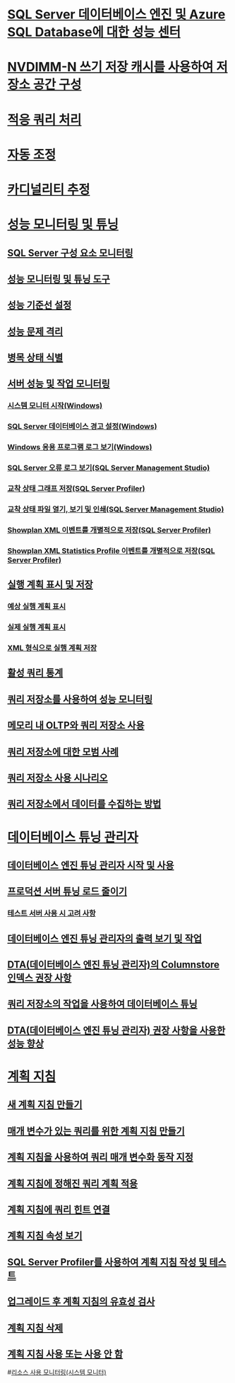 
# [SQL Server 데이터베이스 엔진 및 Azure SQL Database에 대한 성능 센터](performance-center-for-sql-server-database-engine-and-azure-sql-database.md)  
# [NVDIMM-N 쓰기 저장 캐시를 사용하여 저장소 공간 구성](configuring-storage-spaces-with-a-nvdimm-n-write-back-cache.md)  

# [적응 쿼리 처리](adaptive-query-processing.md)
# [자동 조정](../automatic-tuning/automatic-tuning.md)
# [카디널리티 추정](cardinality-estimation-sql-server.md)  

# [성능 모니터링 및 튜닝](monitor-and-tune-for-performance.md)  
## [SQL Server 구성 요소 모니터링](monitor-sql-server-components.md)  
## [성능 모니터링 및 튜닝 도구](performance-monitoring-and-tuning-tools.md)  

## [성능 기준선 설정](establish-a-performance-baseline.md)  
## [성능 문제 격리](isolate-performance-problems.md)  
## [병목 상태 식별](identify-bottlenecks.md)  
## [서버 성능 및 작업 모니터링](server-performance-and-activity-monitoring.md)  
### [시스템 모니터 시작(Windows)](start-system-monitor-windows.md)  
### [SQL Server 데이터베이스 경고 설정(Windows)](set-up-a-sql-server-database-alert-windows.md)  
### [Windows 응용 프로그램 로그 보기(Windows)](view-the-windows-application-log-windows-10.md)  
### [SQL Server 오류 로그 보기(SQL Server Management Studio)](view-the-sql-server-error-log-sql-server-management-studio.md)  
### [교착 상태 그래프 저장(SQL Server Profiler)](save-deadlock-graphs-sql-server-profiler.md)  
### [교착 상태 파일 열기, 보기 및 인쇄(SQL Server Management Studio)](open-view-and-print-a-deadlock-file-sql-server-management-studio.md)  
### [Showplan XML 이벤트를 개별적으로 저장(SQL Server Profiler)](save-showplan-xml-events-separately-sql-server-profiler.md)  
### [Showplan XML Statistics Profile 이벤트를 개별적으로 저장(SQL Server Profiler)](save-showplan-xml-statistics-profile-events-separately-sql-server-profiler.md)  
## [실행 계획 표시 및 저장](display-and-save-execution-plans.md)  
### [예상 실행 계획 표시](display-the-estimated-execution-plan.md)  
### [실제 실행 계획 표시](display-an-actual-execution-plan.md)  
### [XML 형식으로 실행 계획 저장](save-an-execution-plan-in-xml-format.md)  
## [활성 쿼리 통계](live-query-statistics.md)  
## [쿼리 저장소를 사용하여 성능 모니터링](monitoring-performance-by-using-the-query-store.md)  
## [메모리 내 OLTP와 쿼리 저장소 사용](using-the-query-store-with-in-memory-oltp.md)  
## [쿼리 저장소에 대한 모범 사례](best-practice-with-the-query-store.md)  
## [쿼리 저장소 사용 시나리오](query-store-usage-scenarios.md)  
## [쿼리 저장소에서 데이터를 수집하는 방법](how-query-store-collects-data.md)  


# [데이터베이스 튜닝 관리자](database-engine-tuning-advisor.md)  
## [데이터베이스 엔진 튜닝 관리자 시작 및 사용](start-and-use-the-database-engine-tuning-advisor.md)  
## [프로덕션 서버 튜닝 로드 줄이기](reduce-the-production-server-tuning-load.md)  
### [테스트 서버 사용 시 고려 사항](considerations-for-using-test-servers.md)  
## [데이터베이스 엔진 튜닝 관리자의 출력 보기 및 작업](view-and-work-with-the-output-from-the-database-engine-tuning-advisor.md)  
## [DTA(데이터베이스 엔진 튜닝 관리자)의 Columnstore 인덱스 권장 사항](columnstore-index-recommendations-in-database-engine-tuning-advisor-dta.md)  
## [쿼리 저장소의 작업을 사용하여 데이터베이스 튜닝](tuning-database-using-workload-from-query-store.md)  
## [DTA(데이터베이스 엔진 튜닝 관리자) 권장 사항을 사용한 성능 향상](performance-improvements-using-dta-recommendations.md)  

# [계획 지침](plan-guides.md)  
## [새 계획 지침 만들기](create-a-new-plan-guide.md)  
## [매개 변수가 있는 쿼리를 위한 계획 지침 만들기](create-a-plan-guide-for-parameterized-queries.md)  
## [계획 지침을 사용하여 쿼리 매개 변수화 동작 지정](specify-query-parameterization-behavior-by-using-plan-guides.md)  
## [계획 지침에 정해진 쿼리 계획 적용](apply-a-fixed-query-plan-to-a-plan-guide.md)  
## [계획 지침에 쿼리 힌트 연결](attach-query-hints-to-a-plan-guide.md)  
## [계획 지침 속성 보기](view-plan-guide-properties.md)  
## [SQL Server Profiler를 사용하여 계획 지침 작성 및 테스트](use-sql-server-profiler-to-create-and-test-plan-guides.md)  
## [업그레이드 후 계획 지침의 유효성 검사](validate-plan-guides-after-upgrade.md)  
## [계획 지침 삭제](delete-a-plan-guide.md)  
## [계획 지침 사용 또는 사용 안 함](enable-or-disable-a-plan-guide.md)  

#[리소스 사용 모니터링(시스템 모니터)](../performance-monitor/monitor-resource-usage-system-monitor.md) 
